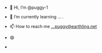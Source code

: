 - 👋 Hi, I’m @puggy-1

- 🌱 I’m currently learning ...
.
- 📫 How to reach me ...puggy@earthling.net
- 😄
- 

<!---
puggy-1/puggy-1 is a ✨ special ✨ repository because its `README.md` (this file) appears on your GitHub profile.
You can click the Preview link to take a look at your changes.
--->
